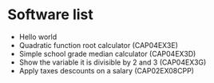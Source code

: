 # Software list

 - Hello world
 - Quadratic function root calculator (CAP04EX3E)
 - Simple school grade median calculator (CAP04EX3D)
 - Show the variable it is divisible by 2 and 3 (CAP04EX3G)
 - Apply taxes descounts on a salary (CAP02EX08CPP)